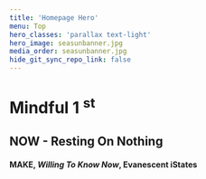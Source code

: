 ```yaml
---
title: 'Homepage Hero'
menu: Top
hero_classes: 'parallax text-light'
hero_image: seasunbanner.jpg
media_order: seasunbanner.jpg
hide_git_sync_repo_link: false
---
```


# Mindful 1 <sup>**st**</sup> 
## NOW - Resting On Nothing
#### MAKE, _Willing To Know Now_, Evanescent iStates